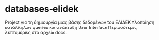 # databases-elidek

Project για τη δημιουργία μιας βάσης δεδομένων του ΕΛΙΔΕΚ
Υλοποίηση κατάλληλων queries και ανάπτυξη User Interface
Περισσότερες λεπτομέριες στο αρχείο docs.
